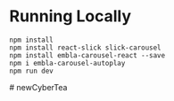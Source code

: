 # Running Locally

```shell
npm install
npm install react-slick slick-carousel
npm install embla-carousel-react --save
npm i embla-carousel-autoplay
npm run dev
```
#   n e w C y b e r T e a  
 